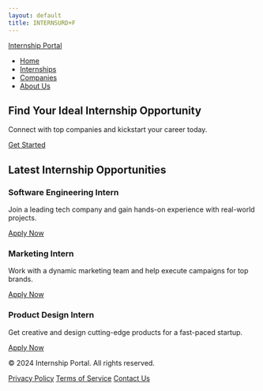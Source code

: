 ```yaml
---
layout: default
title: INTERNSURD+F
---
```


<!-- Custom Navbar -->
<nav class="navbar">
  <div class="container">
    <div class="logo">
      <a href="#">Internship Portal</a>
    </div>
    <ul class="nav-links">
      <li><a href="#">Home</a></li>
      <li><a href="#">Internships</a></li>
      <li><a href="#">Companies</a></li>
      <li><a href="#">About Us</a></li>
    </ul>
  </div>
</nav>

<!-- Hero Section -->
<section class="hero">
  <div class="container">
    <h1>Find Your Ideal Internship Opportunity</h1>
    <p>Connect with top companies and kickstart your career today.</p>
    <a href="#" class="btn">Get Started</a>
  </div>
</section>

<!-- Main Content -->
<section class="internship-listings">
  <div class="container">
    <h2>Latest Internship Opportunities</h2>
    <div class="internship-grid">
      <div class="internship-card">
        <h3>Software Engineering Intern</h3>
        <p>Join a leading tech company and gain hands-on experience with real-world projects.</p>
        <a href="/apply/?position=software" class="btn">Apply Now</a>
      </div>
      <div class="internship-card">
        <h3>Marketing Intern</h3>
        <p>Work with a dynamic marketing team and help execute campaigns for top brands.</p>
        <a href="/apply/?position=marketing" class="btn">Apply Now</a>
      </div>
      <div class="internship-card">
        <h3>Product Design Intern</h3>
        <p>Get creative and design cutting-edge products for a fast-paced startup.</p>
        <a href="/apply/?position=design" class="btn">Apply Now</a>
      </div>
    </div>
  </div>
</section>

<!-- Footer -->
<footer>
  <div class="container">
    <p>&copy; 2024 Internship Portal. All rights reserved.</p>
    <div>
      <a href="#">Privacy Policy</a>
      <a href="#">Terms of Service</a>
      <a href="#">Contact Us</a>
    </div>
  </div>
</footer>
